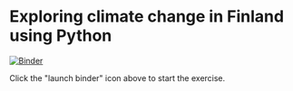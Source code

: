# Exploring climate change in Finland using Python

[![Binder](https://mybinder.org/badge_logo.svg)](https://mybinder.org/v2/gh/HUGG/Climate-data-analysis/main/?urlpath=lab/tree/climate-exercise.ipynb)

Click the "launch binder" icon above to start the exercise.